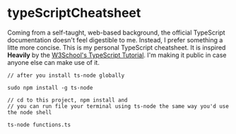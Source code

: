 # typeScriptCheatsheet
Coming from a self-taught, web-based background, the official TypeScript documentation doesn't feel digestible to me. Instead, I prefer something a litte more concise. This is my personal TypeScript cheatsheet. It is inspired **Heavily** by the [W3School's TypeScript Tutorial](https://www.w3schools.com/typescript/). I'm making it public in case anyone else can make use of it. 

```
// after you install ts-node globally

sudo npm install -g ts-node

// cd to this project, npm install and
// you can run file your terminal using ts-node the same way you'd use the node shell

ts-node functions.ts
```
